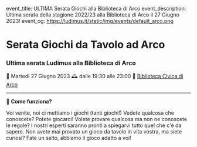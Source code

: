 event_title: ULTIMA Serata Giochi alla Biblioteca di Arco
event_description: Ultima serata della stagione 2022/23 alla Biblioteca di Arco il 27 Giugno 2023!
event_og: https://ludimus.it/static/img/events/default_arco.png

# Serata Giochi da Tavolo ad Arco

### Ultima serata Ludimus alla Biblioteca di Arco

📅 Martedì 27 Giugno 2023
🕰 dalle 19:30 alle 23:00
📍 [Biblioteca Civica di Arco](https://goo.gl/maps/pko7vpUfVCExDP5k7)

---

🎲 **Come funziona?**

Voi venite, noi ci mettiamo i giochi (tanti giochi!)
Vedete qualcosa che conoscete? Potete giocarci!
Volete provare qualcosa ma non ne conoscete le regole? I nostri esperti saranno pronti a spiegarvi tutto quel che c'è da sapere.
Non avete mai provato un gioco da tavolo in vita vostra, ma siete curiosi? Fate un salto, abbiamo il gioco adatto a voi!